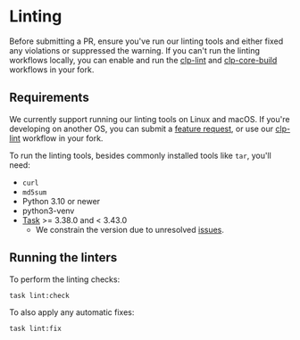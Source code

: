 # Linting

Before submitting a PR, ensure you've run our linting tools and either fixed any violations or
suppressed the warning. If you can't run the linting workflows locally, you can enable and run the
[clp-lint] and [clp-core-build] workflows in your fork.

## Requirements

We currently support running our linting tools on Linux and macOS. If you're developing on another
OS, you can submit a [feature request][feature-req], or use our [clp-lint] workflow in your fork.

To run the linting tools, besides commonly installed tools like `tar`, you'll need:

* `curl`
* `md5sum`
* Python 3.10 or newer
* python3-venv
* [Task] >= 3.38.0 and < 3.43.0
  * We constrain the version due to unresolved [issues][clp-issue-872].

## Running the linters

To perform the linting checks:

```shell
task lint:check
```

To also apply any automatic fixes:

```shell
task lint:fix
```

[clp-core-build]: https://github.com/y-scope/clp/blob/main/.github/workflows/clp-core-build.yaml
[clp-lint]: https://github.com/y-scope/clp/blob/main/.github/workflows/clp-lint.yaml
[clp-issue-872]: https://github.com/y-scope/clp/issues/872
[feature-req]: https://github.com/y-scope/clp/issues/new?assignees=&labels=enhancement&projects=&template=feature-request.yml
[Task]: https://taskfile.dev/
